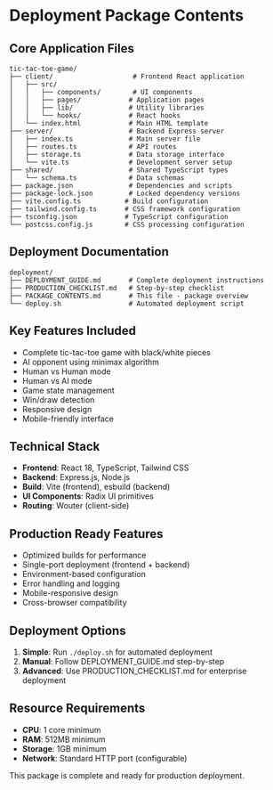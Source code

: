 # Deployment Package Contents

## Core Application Files
```
tic-tac-toe-game/
├── client/                    # Frontend React application
│   ├── src/
│   │   ├── components/        # UI components
│   │   ├── pages/            # Application pages
│   │   ├── lib/              # Utility libraries
│   │   └── hooks/            # React hooks
│   └── index.html            # Main HTML template
├── server/                   # Backend Express server
│   ├── index.ts              # Main server file
│   ├── routes.ts             # API routes
│   ├── storage.ts            # Data storage interface
│   └── vite.ts               # Development server setup
├── shared/                   # Shared TypeScript types
│   └── schema.ts             # Data schemas
├── package.json              # Dependencies and scripts
├── package-lock.json         # Locked dependency versions
├── vite.config.ts           # Build configuration
├── tailwind.config.ts       # CSS framework configuration
├── tsconfig.json            # TypeScript configuration
└── postcss.config.js        # CSS processing configuration
```

## Deployment Documentation
```
deployment/
├── DEPLOYMENT_GUIDE.md       # Complete deployment instructions
├── PRODUCTION_CHECKLIST.md   # Step-by-step checklist
├── PACKAGE_CONTENTS.md       # This file - package overview
└── deploy.sh                 # Automated deployment script
```

## Key Features Included
- Complete tic-tac-toe game with black/white pieces
- AI opponent using minimax algorithm
- Human vs Human mode
- Human vs AI mode
- Game state management
- Win/draw detection
- Responsive design
- Mobile-friendly interface

## Technical Stack
- **Frontend**: React 18, TypeScript, Tailwind CSS
- **Backend**: Express.js, Node.js
- **Build**: Vite (frontend), esbuild (backend)
- **UI Components**: Radix UI primitives
- **Routing**: Wouter (client-side)

## Production Ready Features
- Optimized builds for performance
- Single-port deployment (frontend + backend)
- Environment-based configuration
- Error handling and logging
- Mobile-responsive design
- Cross-browser compatibility

## Deployment Options
1. **Simple**: Run `./deploy.sh` for automated deployment
2. **Manual**: Follow DEPLOYMENT_GUIDE.md step-by-step
3. **Advanced**: Use PRODUCTION_CHECKLIST.md for enterprise deployment

## Resource Requirements
- **CPU**: 1 core minimum
- **RAM**: 512MB minimum
- **Storage**: 1GB minimum
- **Network**: Standard HTTP port (configurable)

This package is complete and ready for production deployment.